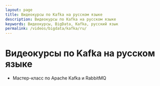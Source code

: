 ```yaml
---
layout: page
title: Видеокурсы по Kafka на русском языке
description: Видеокурсы по Kafka на русском языке
keywords: Видеокурсы, BigData, Kafka, русский язык
permalink: /videos/bigdata/kafka/ru/
---
```


# Видеокурсы по Kafka на русском языке

* Мастер-класс по Apache Kafka и RabbitMQ